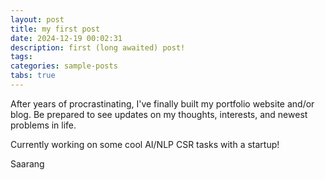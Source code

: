 ```yaml
---
layout: post
title: my first post
date: 2024-12-19 00:02:31
description: first (long awaited) post!
tags: 
categories: sample-posts
tabs: true
---
```


After years of procrastinating, I've finally built my portfolio website and/or blog. Be prepared to see updates on my thoughts, interests, and newest problems in life. 

Currently working on some cool AI/NLP CSR tasks with a startup!

Saarang